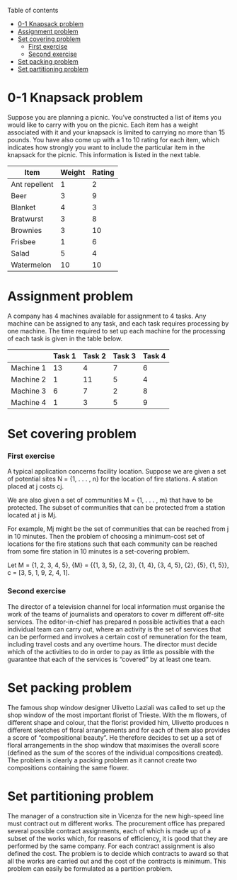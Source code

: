 Table of contents
<!-- TOC -->
* [0-1 Knapsack problem](#0-1-knapsack-problem)
* [Assignment problem](#assignment-problem)
* [Set covering problem](#set-covering-problem)
    * [First exercise](#first-exercise)
    * [Second exercise](#second-exercise)
* [Set packing problem](#set-packing-problem)
* [Set partitioning problem](#set-partitioning-problem)
<!-- TOC -->

# 0-1 Knapsack problem

Suppose you are planning a
picnic. You’ve constructed a list
of items you would like to carry
with you on the picnic. Each
item has a weight associated
with it and your knapsack is
limited to carrying no more than
15 pounds. You have also come
up with a 1 to 10 rating for each
item, which indicates how
strongly you want to include the
particular item in the knapsack
for the picnic. This information
is listed in the next table.

| Item          | Weight | Rating |
|---------------|--------|--------|
| Ant repellent | 1      | 2      |
| Beer          | 3      | 9      |
| Blanket       | 4      | 3      |
| Bratwurst     | 3      | 8      |
| Brownies      | 3      | 10     |
| Frisbee       | 1      | 6      |
| Salad         | 5      | 4      |
| Watermelon    | 10     | 10     |

# Assignment problem

A company has 4 machines available for assignment to 4 tasks.
Any machine can be assigned to any task, and each task requires
processing by one machine. The time required to set up each
machine for the processing of each task is given in the table below.

|           | Task 1 | Task 2 | Task 3 | Task 4 |
|-----------|--------|--------|--------|--------|
| Machine 1 | 13     | 4      | 7      | 6      |
| Machine 2 | 1      | 11     | 5      | 4      |
| Machine 3 | 6      | 7      | 2      | 8      |
| Machine 4 | 1      | 3      | 5      | 9      |

# Set covering problem

### First exercise

A typical application concerns facility location. Suppose we are
given a set of potential sites N = {1, . . . , n} for the location of
fire stations. A station placed at j costs cj.

We are also given a set
of communities M = {1, . . . , m} that have to be protected. The
subset of communities that can be protected from a station
located at j is Mj.

For example, Mj might be the set of
communities that can be reached from j in 10 minutes. Then the
problem of choosing a minimum-cost set of locations for the fire
stations such that each community can be reached from some fire
station in 10 minutes is a set-covering problem.

Let M = {1, 2, 3, 4, 5},
{M} = {{1, 3, 5}, {2, 3}, {1, 4}, {3, 4, 5}, {2}, {5}, {1, 5}},
c = [3, 5, 1, 9, 2, 4, 1].

### Second exercise

The director of a television channel for local information must
organise the work of the teams of journalists and operators to
cover m different off-site services. The editor-in-chief has prepared
n possible activities that a each individual team can carry out,
where an activity is the set of services that can be performed and
involves a certain cost of remuneration for the team, including
travel costs and any overtime hours. The director must decide
which of the activities to do in order to pay as little as possible
with the guarantee that each of the services is “covered” by at
least one team.

# Set packing problem

The famous shop window designer Ulivetto Laziali was called to set
up the shop window of the most important florist of Trieste. With
the m flowers, of different shape and colour, that the florist
provided him, Ulivetto produces n different sketches of floral
arrangements and for each of them also provides a score of
“compositional beauty”. He therefore decides to set up a set of
floral arrangements in the shop window that maximises the overall
score (defined as the sum of the scores of the individual
compositions created). The problem is clearly a packing problem
as it cannot create two compositions containing the same flower.

# Set partitioning problem

The manager of a construction site in Vicenza for the new
high-speed line must contract out m different works. The
procurement office has prepared several possible contract
assignments, each of which is made up of a subset of the works
which, for reasons of efficiency, it is good that they are performed
by the same company. For each contract assignment is also defined
the cost. The problem is to decide which contracts to award so
that all the works are carried out and the cost of the contracts is
minimum. This problem can easily be formulated as a partition
problem.